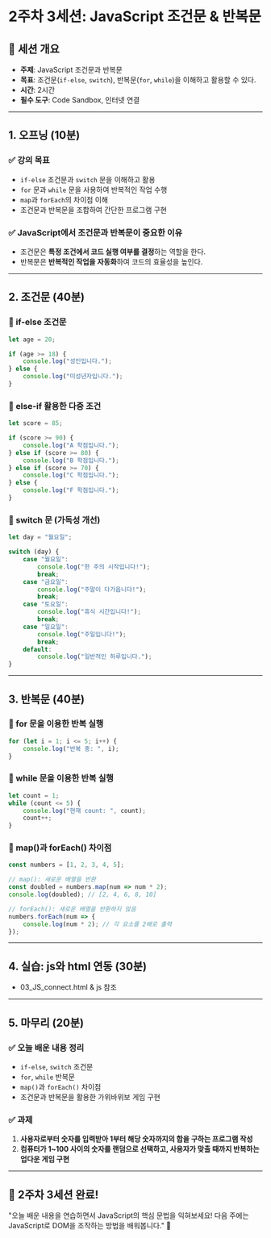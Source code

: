# 2주차 3세션: JavaScript 조건문 & 반복문

## 📌 세션 개요
- **주제**: JavaScript 조건문과 반복문
- **목표**: 조건문(`if-else`, `switch`), 반복문(`for`, `while`)을 이해하고 활용할 수 있다.
- **시간**: 2시간
- **필수 도구**: Code Sandbox, 인터넷 연결

---

## 1. 오프닝 (10분)
### ✅ 강의 목표
- `if-else` 조건문과 `switch` 문을 이해하고 활용
- `for` 문과 `while` 문을 사용하여 반복적인 작업 수행
- `map`과 `forEach`의 차이점 이해
- 조건문과 반복문을 조합하여 간단한 프로그램 구현

### ✅ JavaScript에서 조건문과 반복문이 중요한 이유
- 조건문은 **특정 조건에서 코드 실행 여부를 결정**하는 역할을 한다.
- 반복문은 **반복적인 작업을 자동화**하여 코드의 효율성을 높인다.

---

## 2. 조건문 (40분)

### 🔹 if-else 조건문
```js
let age = 20;

if (age >= 18) {
    console.log("성인입니다.");
} else {
    console.log("미성년자입니다.");
}
```

### 🔹 else-if 활용한 다중 조건
```js
let score = 85;

if (score >= 90) {
    console.log("A 학점입니다.");
} else if (score >= 80) {
    console.log("B 학점입니다.");
} else if (score >= 70) {
    console.log("C 학점입니다.");
} else {
    console.log("F 학점입니다.");
}
```

### 🔹 switch 문 (가독성 개선)
```js
let day = "월요일";

switch (day) {
    case "월요일":
        console.log("한 주의 시작입니다!");
        break;
    case "금요일":
        console.log("주말이 다가옵니다!");
        break;
    case "토요일":
        console.log("휴식 시간입니다!");
        break;
    case "일요일":
        console.log("주일입니다!");
        break;
    default:
        console.log("일반적인 하루입니다.");
}
```

---

## 3. 반복문 (40분)

### 🔹 for 문을 이용한 반복 실행
```js
for (let i = 1; i <= 5; i++) {
    console.log("반복 중: ", i);
}
```

### 🔹 while 문을 이용한 반복 실행
```js
let count = 1;
while (count <= 5) {
    console.log("현재 count: ", count);
    count++;
}
```

### 🔹 map()과 forEach() 차이점
```js
const numbers = [1, 2, 3, 4, 5];

// map(): 새로운 배열을 반환
const doubled = numbers.map(num => num * 2);
console.log(doubled); // [2, 4, 6, 8, 10]

// forEach(): 새로운 배열을 반환하지 않음
numbers.forEach(num => {
    console.log(num * 2); // 각 요소를 2배로 출력
});
```

---

## 4. 실습: js와 html 연동 (30분)

- 03_JS_connect.html & js 참조
---

## 5. 마무리 (20분)
### ✅ 오늘 배운 내용 정리
- `if-else`, `switch` 조건문
- `for`, `while` 반복문
- `map()`과 `forEach()` 차이점
- 조건문과 반복문을 활용한 가위바위보 게임 구현

### ✅ 과제
1. **사용자로부터 숫자를 입력받아 1부터 해당 숫자까지의 합을 구하는 프로그램 작성**
2. **컴퓨터가 1~100 사이의 숫자를 랜덤으로 선택하고, 사용자가 맞출 때까지 반복하는 업다운 게임 구현**

---

## 🎯 2주차 3세션 완료!
"오늘 배운 내용을 연습하면서 JavaScript의 핵심 문법을 익혀보세요! 다음 주에는 JavaScript로 DOM을 조작하는 방법을 배워봅니다." 🚀

